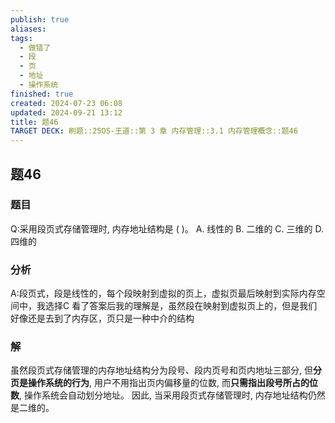 ```yaml
---
publish: true
aliases: 
tags:
  - 做错了
  - 段
  - 页
  - 地址
  - 操作系统
finished: true
created: 2024-07-23 06:08
updated: 2024-09-21 13:12
title: 题46
TARGET DECK: 刷题::25OS-王道::第 3 章 内存管理::3.1 内存管理概念::题46
---
```

## 题46
### 题目
Q:采用段页式存储管理时, 内存地址结构是 ( )。
A. 线性的 B. 二维的 C. 三维的 D. 四维的
### 分析
A:段页式，段是线性的，每个段映射到虚拟的页上，虚拟页最后映射到实际内存空间中，我选择C
看了答案后我的理解是，虽然段在映射到虚拟页上的，但是我们好像还是去到了内存区，页只是一种中介的结构
### 解
虽然段页式存储管理的内存地址结构分为段号、段内页号和页内地址三部分, 但**分页是操作系统的行为**, 用户不用指出页内偏移量的位数, 而**只需指出段号所占的位数**, 操作系统会自动划分地址。
因此, 当采用段页式存储管理时, 内存地址结构仍然是二维的。

